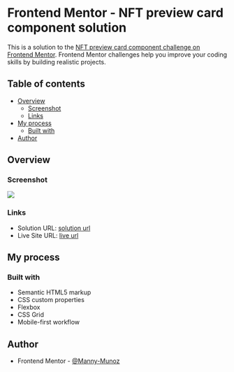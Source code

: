 # Frontend Mentor - NFT preview card component solution

This is a solution to the [NFT preview card component challenge on Frontend Mentor](https://www.frontendmentor.io/challenges/nft-preview-card-component-SbdUL_w0U). Frontend Mentor challenges help you improve your coding skills by building realistic projects. 

## Table of contents

- [Overview](#overview)
  - [Screenshot](#screenshot)
  - [Links](#links)
- [My process](#my-process)
  - [Built with](#built-with)
- [Author](#author)

## Overview

### Screenshot

![](./)

### Links

- Solution URL: [solution url]()
- Live Site URL: [live url]()

## My process

### Built with

- Semantic HTML5 markup
- CSS custom properties
- Flexbox
- CSS Grid
- Mobile-first workflow


## Author

- Frontend Mentor - [@Manny-Munoz](https://www.frontendmentor.io/profile/Manny-Munoz)
